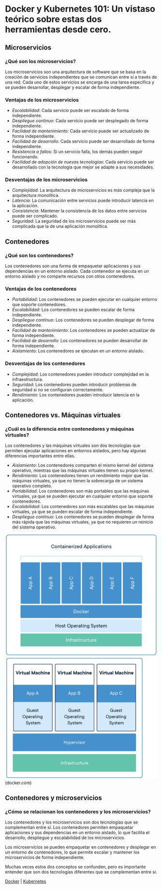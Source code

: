 # Docker y Kubernetes 101: Un vistaso teórico sobre estas dos herramientas desde cero.

## Microservicios

### ¿Qué son los microservicios?

Los microservicios son una arquitectura de software que se basa en la creación de servicios independientes que se comunican entre sí a través de una red. Cada uno de estos servicios se encarga de una tarea específica y se pueden desarrollar, desplegar y escalar de forma independiente.

### Ventajas de los microservicios

- *Escalabilidad*: Cada servicio puede ser escalado de forma independiente.
- *Despliegue continuo*: Cada servicio puede ser desplegado de forma independiente.
- *Facilidad de mantenimiento*: Cada servicio puede ser actualizado de forma independiente.
- *Facilidad de desarrollo*: Cada servicio puede ser desarrollado de forma independiente.
- *Resistencia a fallos*: Si un servicio falla, los demás pueden seguir funcionando.
- *Facilidad de adopción de nuevas tecnologías*: Cada servicio puede ser desarrollado con la tecnología que mejor se adapte a sus necesidades.

### Desventajas de los microservicios

- *Complejidad*: La arquitectura de microservicios es más compleja que la arquitectura monolítica.
- *Latencia*: La comunicación entre servicios puede introducir latencia en la aplicación.
- *Consistencia*: Mantener la consistencia de los datos entre servicios puede ser complicado.
- *Seguridad*: La seguridad de los microservicios puede ser más complicada que la de una aplicación monolítica.

## Contenedores

### ¿Qué son los contenedores?

Los contenedores son una forma de empaquetar aplicaciones y sus dependencias en un entorno aislado. Cada contenedor se ejecuta en un entorno aislado y no comparte recursos con otros contenedores.

### Ventajas de los contenedores

- *Portabilidad*: Los contenedores se pueden ejecutar en cualquier entorno que soporte contenedores.
- *Escalabilidad*: Los contenedores se pueden escalar de forma independiente.
- *Despliegue continuo*: Los contenedores se pueden desplegar de forma independiente.
- *Facilidad de mantenimiento*: Los contenedores se pueden actualizar de forma independiente.
- *Facilidad de desarrollo*: Los contenedores se pueden desarrollar de forma independiente.
- *Aislamiento*: Los contenedores se ejecutan en un entorno aislado.

### Desventajas de los contenedores

- *Complejidad*: Los contenedores pueden introducir complejidad en la infraestructura.
- *Seguridad*: Los contenedores pueden introducir problemas de seguridad si no se configuran correctamente.
- *Rendimiento*: Los contenedores pueden introducir latencia en la aplicación.

## Contenedores vs. Máquinas virtuales

### ¿Cuál es la diferencia entre contenedores y máquinas virtuales?

Los contenedores y las máquinas virtuales son dos tecnologías que permiten ejecutar aplicaciones en entornos aislados, pero hay algunas diferencias importantes entre ellas.

- *Aislamiento*: Los contenedores comparten el mismo kernel del sistema operativo, mientras que las máquinas virtuales tienen su propio kernel.
- *Rendimiento*: Los contenedores tienen un rendimiento mejor que las máquinas virtuales, ya que no tienen la sobrecarga de un sistema operativo completo.
- *Portabilidad*: Los contenedores son más portables que las máquinas virtuales, ya que se pueden ejecutar en cualquier entorno que soporte contenedores.
- *Escalabilidad*: Los contenedores son más escalables que las máquinas virtuales, ya que se pueden escalar de forma independiente.
- *Despliegue continuo*: Los contenedores se pueden desplegar de forma más rápida que las máquinas virtuales, ya que no requieren un reinicio del sistema operativo.


![Docker](./img/containerized.webp) ![Docker](./img/vm.webp)
(docker.com)

## Contenedores y microservicios

### ¿Cómo se relacionan los contenedores y los microservicios?

Los contenedores y los microservicios son dos tecnologías que se complementan entre sí. Los contenedores permiten empaquetar aplicaciones y sus dependencias en un entorno aislado, lo que facilita el desarrollo, despliegue y escalabilidad de los microservicios.

Los microservicios se pueden empaquetar en contenedores y desplegar en un entorno de contenedores, lo que permite escalar y mantener los microservicios de forma independiente.

Muchas veces estos dos conceptos se confunden, pero es importante entender que son dos tecnologías diferentes que se complementan entre sí.

[Docker](docker.md) | [Kubernetes](kubernetes.md)


